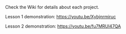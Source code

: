 Check the Wiki for details about each project.

Lesson 1 demonstration: https://youtu.be/Xybjnrmiruc

Lesson 2 demonstration: https://youtu.be/fu7MRUl47QA
